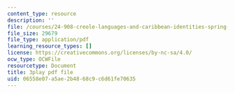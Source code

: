 ```yaml
---
content_type: resource
description: ''
file: /courses/24-908-creole-languages-and-caribbean-identities-spring-2017/06558e07a5ae2b4868c9c6d61fe70635_Qm6ykShr0Pg.pdf
file_size: 29679
file_type: application/pdf
learning_resource_types: []
license: https://creativecommons.org/licenses/by-nc-sa/4.0/
ocw_type: OCWFile
resourcetype: Document
title: 3play pdf file
uid: 06558e07-a5ae-2b48-68c9-c6d61fe70635
---
```

